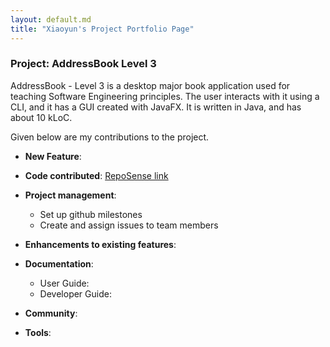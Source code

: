 ```yaml
---
layout: default.md
title: "Xiaoyun's Project Portfolio Page"
---
```


### Project: AddressBook Level 3

AddressBook - Level 3 is a desktop major book application used for teaching Software Engineering principles. The user interacts with it using a CLI, and it has a GUI created with JavaFX. It is written in Java, and has about 10 kLoC.

Given below are my contributions to the project.

* **New Feature**:

* **Code contributed**: [RepoSense link]()

* **Project management**:
    * Set up github milestones
    * Create and assign issues to team members

* **Enhancements to existing features**:

* **Documentation**:
    * User Guide:
    * Developer Guide:

* **Community**:

* **Tools**:
